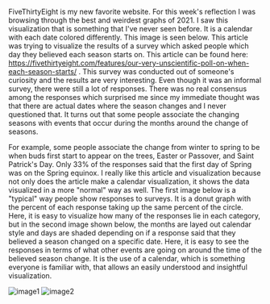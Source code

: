 FiveThirtyEight is my new favorite website. For this week's reflection I was browsing through the best and weirdest graphs of 2021. I saw this visualization that is something that I've never seen before. It is a calendar with each date colored differently. This image is seen below. This article was trying to visualize the results of a survey which asked people which day they believed each season starts on. This article can be found here: https://fivethirtyeight.com/features/our-very-unscientific-poll-on-when-each-season-starts/ . This survey was conducted out of someone's curiosity and the results are very interesting. Even though it was an informal survey, there were still a lot of responses. There was no real consensus among the responses which surprised me since my immediate thought was that there are actual dates where the season changes and I never questioned that. It turns out that some people associate the changing seasons with events that occur during the months around the change of seasons. 

For example, some people associate the change from winter to spring to be when buds first start to appear on the trees, Easter or Passover, and Saint Patrick's Day. Only 33% of the responses said that the first day of Spring was on the Spring equinox. I really like this article and visualization because not only does the article make a calendar visualization, it shows the data visualized in a more "normal" way as well. The first image below is a "typical" way people show responses to surveys. It is a donut graph with the percent of each response taking up the same percent of the circle. Here, it is easy to visualize how many of the responses lie in each category, but in the second image shown below, the months are layed out calendar style and days are shaded depending on if a response said that they believed a season changed on a specific date. Here, it is easy to see the responses in terms of what other events are going on around the time of the believed season change. It is the use of a calendar, which is something everyone is familiar with, that allows an easily understood and insightful visualization. 

![image1](https://github.com/vlm-wpi/reflections/blob/fec6065443967a9db481a1c6a4ab0db6124859fe/image2a.webp)
![image2](https://github.com/vlm-wpi/reflections/blob/305119ba4917f9dc4744f000dcf5f6aa104c7b22/image2.webp)
